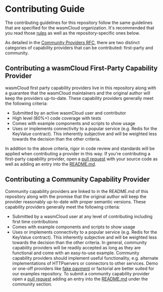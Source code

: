 # Contributing Guide

The contributing guidelines for this repository follow the same guidelines that are specified for the wasmCloud organization. It's recommended that you read those [rules](https://github.com/wasmCloud/wasmCloud/blob/main/CONTRIBUTING.md) as well as the repository-specific ones below.

As detailed in the [Community Providers RFC](https://github.com/wasmCloud/wasmCloud/issues/261), there are two distinct categories of capability providers that can be contributed: first-party and community.

## Contributing a wasmCloud First-Party Capability Provider
wasmCloud first party capability providers live in this repository along with a guarantee that the wasmCloud maintainers and the original author will keep the providers up-to-date. These capability providers generally meet the following criteria:
- Submitted by an active wasmCloud user and contributor
- High level (80%+) code coverage with tests
- Comes with example components and scripts to show usage
- Uses or implements connectivity to a popular service (e.g. Redis for the KeyValue contract). This inherently subjective and will be weighted less towards the decision than the other criteria.

In addition to the above criteria, rigor in code review and standards will be applied when contributing a provider in this way. If you're contributing a first-party capability provider, open a [pull request](https://github.com/wasmCloud/capability-providers/pulls) with your source code as well as adding an entry into the [README.md](https://github.com/wasmCloud/capability-providers/blob/main/README.md).

## Contributing a Community Capability Provider
Community capability providers are linked to in the README.md of this repository along with the promise that the original author will keep the provider reasonably up-to-date with proper semantic versions. These capability providers generally meet the following criteria:
- Submitted by a wasmCloud user at any level of contributing including first time contributions
- Comes with example components and scripts to show usage
- Uses or implements connectivity to a popular service (e.g. Redis for the KeyValue contract). This inherently subjective and will be weighted less towards the decision than the other criteria.
In general, community capability providers will be readily accepted as long as they are functional and come with an easy-to-use example. Community capability providers should implement useful functionality, e.g. alternate implementations of HTTPservers or connectors to other services. Demo or one-off providers like [fake payment](https://github.com/wasmCloud/examples/tree/main/provider/fakepay) or factorial are better suited for our examples repository. To submit a community capability provider open a [pull request](https://github.com/wasmCloud/capability-providers/pulls) adding an entry into the [README.md](https://github.com/wasmCloud/capability-providers/blob/main/README.md) under the community section.
